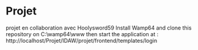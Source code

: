 # Projet
projet en collaboration avec Hoolysword59
Install Wamp64 and clone this repository on C:\wamp64\www then start the application at : http://localhost/Projet/IDAW/projet/frontend/templates/login
